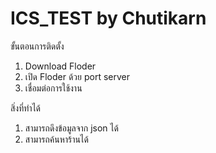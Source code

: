 # ICS_TEST by Chutikarn
ขั้นตอนการติดตั้ง
1. Download Floder 
2. เปิด Floder ด้วย port server
3. เชื่อมต่อการใช้งาน


สิ่งที่ทำได้
1. สามารถดึงข้อมูลจาก json ได้
2. สามารถค้นหาร้านได้

